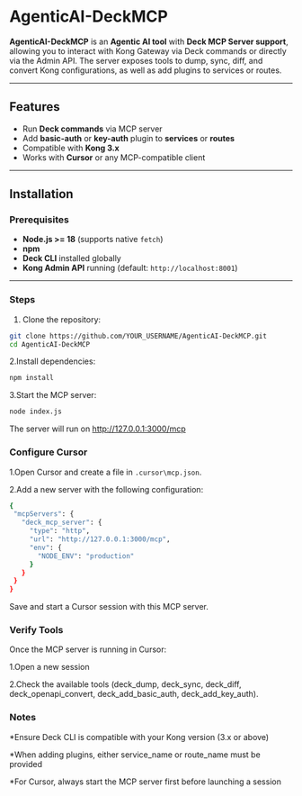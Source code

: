 # AgenticAI-DeckMCP

**AgenticAI-DeckMCP** is an **Agentic AI tool** with **Deck MCP Server support**, allowing you to interact with Kong Gateway via Deck commands or directly via the Admin API. The server exposes tools to dump, sync, diff, and convert Kong configurations, as well as add plugins to services or routes.

---

## Features

- Run **Deck commands** via MCP server
- Add **basic-auth** or **key-auth** plugin to **services** or **routes**
- Compatible with **Kong 3.x**
- Works with **Cursor** or any MCP-compatible client

---

## Installation

### Prerequisites

- **Node.js >= 18** (supports native `fetch`)
- **npm**
- **Deck CLI** installed globally
- **Kong Admin API** running (default: `http://localhost:8001`)

---

### Steps

1. Clone the repository:

```bash
git clone https://github.com/YOUR_USERNAME/AgenticAI-DeckMCP.git
cd AgenticAI-DeckMCP
```
2.Install dependencies:
```bash
npm install
```
3.Start the MCP server:
```bash
node index.js
```
The server will run on http://127.0.0.1:3000/mcp

### Configure Cursor
 1.Open Cursor and create a file in `.cursor\mcp.json`.
 
 2.Add a new server with the following configuration:
 ```bash
 {
  "mcpServers": {
    "deck_mcp_server": {
      "type": "http",
      "url": "http://127.0.0.1:3000/mcp",
      "env": {
        "NODE_ENV": "production"
      }
    }
  }
}
```
Save and start a Cursor session with this MCP server.

### Verify Tools

Once the MCP server is running in Cursor:

  1.Open a new session

  2.Check the available tools (deck_dump, deck_sync, deck_diff, deck_openapi_convert, deck_add_basic_auth, deck_add_key_auth).

### Notes 

*Ensure Deck CLI is compatible with your Kong version (3.x or above)

*When adding plugins, either service_name or route_name must be provided

*For Cursor, always start the MCP server first before launching a session
